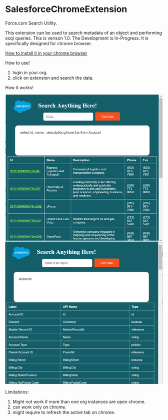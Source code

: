 # SalesforceChromeExtension

Force.com Search Utility.

This extension can be used to search metadata of an object and performing soql queries. 
This is verison 1.0. The Development is In-Progress. It is specifically designed for chrome browser.

[How to install it in your chrome browser](https://blog.hunter.io/how-to-install-a-chrome-extension-without-using-the-chrome-web-store-31902c780034)

How to use!
  
  1. login in your org.
  2. click on extension and search the data.

How it works!

![SOQL](https://github.com/vimaltiwari2612/SalesforceChromeExtension/blob/master/screenshot%201.png)
![screenshot](https://github.com/vimaltiwari2612/SalesforceChromeExtension/blob/master/screenshot%202.png)

Limitations:

1. Might not work if more than one org instances are open chrome.
2. can work only on chrome.
3. might require to refresh the active tab on chrome. 
